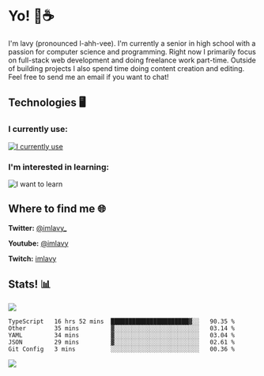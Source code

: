 # Yo! 🦊☕

I'm lavy (pronounced l-ahh-vee). I'm currently a senior in high school with a passion for computer science and programming. Right now I primarily focus on full-stack web development and doing freelance work part-time. Outside of building projects I also spend time doing content creation and editing. Feel free to send me an email if you want to chat!


## Technologies 🖥️

### I currently use:
[![I currently use](https://skillicons.dev/icons?i=ts,react,nextjs,nodejs,aws,emotion,electron,styledcomponents,vercel,figma,github,vscode,mongo,linux,ps,pr,ae&perline=8)](https://skillicons.dev)
### I'm interested in learning:
![I want to learn](https://skillicons.dev/icons?i=docker,graphql,apollo,nginx,redis,svelte,threejs,supabase,django,astro&perline=8)

## Where to find me 🌐

**Twitter:** [@imlavy_](https://twitter.com/@imlavy_)

**Youtube:** [@imlavy](https://youtube.com/@imlavy)

**Twitch:** [imlavy](https://twitch.tv/imlavy)

## Stats! 📊
[![](https://visitcount.itsvg.in/api?id=lavyyy&icon=0&color=11)](https://visitcount.itsvg.in)
<!--START_SECTION:waka-->

```text
TypeScript   16 hrs 52 mins  ██████████████████████▓░░   90.35 %
Other        35 mins         ▓░░░░░░░░░░░░░░░░░░░░░░░░   03.14 %
YAML         34 mins         ▓░░░░░░░░░░░░░░░░░░░░░░░░   03.04 %
JSON         29 mins         ▓░░░░░░░░░░░░░░░░░░░░░░░░   02.61 %
Git Config   3 mins          ░░░░░░░░░░░░░░░░░░░░░░░░░   00.36 %
```

<!--END_SECTION:waka-->

![](https://github-readme-stats.vercel.app/api?username=lavyyy&theme=midnight-purple&hide_border=true&include_all_commits=true&count_private=true)

